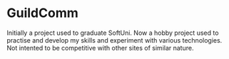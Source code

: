 # GuildComm
Initially a project used to graduate SoftUni.
Now a hobby project used to practise and develop my skills and experiment with various technologies.
Not intented to be competitive with other sites of similar nature.
